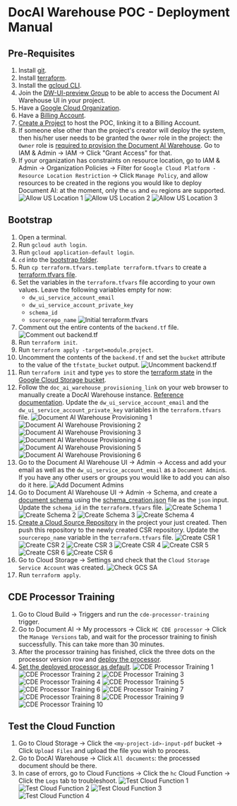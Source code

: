 # DocAI Warehouse POC - Deployment Manual

## Pre-Requisites

1. Install [git](https://git-scm.com/book/en/v2/Getting-Started-Installing-Git).
1. Install [terraform](https://developer.hashicorp.com/terraform/downloads).
1. Install the [gcloud CLI](https://cloud.google.com/sdk/docs/install).
1. Join the [DW-UI-preview Group](https://groups.google.com/g/dw-ui-preview) to be able to access the Document AI Warehouse UI in your project.
1. Have a [Google Cloud Organization](https://cloud.google.com/resource-manager/docs/creating-managing-organization).
1. Have a [Billing Account](https://cloud.google.com/billing/docs/how-to/manage-billing-account).
1. [Create a Project](https://cloud.google.com/resource-manager/docs/creating-managing-projects#creating_a_project) to host the POC, linking it to a Billing Account.
1. If someone else other than the project's creator will deploy the system, then his/her user needs to be granted the `Owner` role in the project: the `Owner` role is [required to provision the Document AI Warehouse](https://cloud.google.com/document-warehouse/docs/quickstart#provision-cloud-console). Go to IAM & Admin -> IAM -> Click "Grant Access" for that.
1. If your organization has constraints on resource location, go to IAM & Admin -> Organization Policies -> Filter for `Google Cloud Platform - Resource Location Restriction` -> Click `Manage Policy`, and allow resources to be created in the regions you would like to deploy Document AI: at the moment, only the `us` and `eu` regions are supported.
![Allow US Location 1](./images/org-policy-allow-us-1.png "Allow US Location 1")
![Allow US Location 2](./images/org-policy-allow-us-2.png "Allow US Location 2")
![Allow US Location 3](./images/org-policy-allow-us-3.png "Allow US Location 3")


## Bootstrap

1. Open a terminal.
1. Run `gcloud auth login`.
1. Run `gcloud application-default login`.
1. `cd` into the [bootstrap folder](../infra/deployment/terraform/bootstrap).
1. Run `cp terraform.tfvars.template terraform.tfvars` to create a [terraform.tfvars file](infra/deployment/terraform/bootstrap).
1. Set the variables in the `terraform.tfvars` file according to your own values. Leave the following variables empty for now:
    * `dw_ui_service_account_email`
    * `dw_ui_service_account_private_key`
    * `schema_id` 
    * `sourcerepo_name`
![Initial terraform.tfvars](./images/initial-terraform-tfvars.png "Initial terraform.tfvars")
1. Comment out the entire contents of the `backend.tf` file.
![Comment out backend.tf](./images/comment-out-backend-tf.png "Comment out backend.tf")
1. Run `terraform init`.
1. Run `terraform apply -target=module.project`.
1. Uncomment the contents of the `backend.tf` and set the `bucket` attribute to the value of the `tfstate_bucket` output.
![Uncomment backend.tf](./images/uncomment-backend-tf.png "Uncomment backend.tf")
1. Run `terraform init` and type `yes` to store the [terraform state](https://developer.hashicorp.com/terraform/language/state) in the [Google Cloud Storage bucket](https://developer.hashicorp.com/terraform/language/settings/backends/gcs).
1. Follow the `doc_ai_warehouse_provisioning_link` on your web browser to manually create a DocAI Warehouse instance. [Reference documentation](https://cloud.google.com/document-warehouse/docs/quickstart#provision-cloud-console). Update the `dw_ui_service_account_email` and the `dw_ui_service_account_private_key` variables in the `terraform.tfvars` file.
![Document AI Warehouse Provisioning 1](./images/document-ai-warehouse-provisioning-1.png "Document AI Warehouse Provisioning 1")
![Document AI Warehouse Provisioning 2](./images/document-ai-warehouse-provisioning-2.png "Document AI Warehouse Provisioning 2")
![Document AI Warehouse Provisioning 3](./images/document-ai-warehouse-provisioning-3.png "Document AI Warehouse Provisioning 3")
![Document AI Warehouse Provisioning 4](./images/document-ai-warehouse-provisioning-4.png "Document AI Warehouse Provisioning 4")
![Document AI Warehouse Provisioning 5](./images/document-ai-warehouse-provisioning-5.png "Document AI Warehouse Provisioning 5")
![Document AI Warehouse Provisioning 6](./images/document-ai-warehouse-provisioning-6.png "Document AI Warehouse Provisioning 6")
1. Go to the Document AI Warehouse UI -> Admin -> Access and add your email as well as the `dw_ui_service_account_email` as a `Document Admin`s. If you have any other users or groups you would like to add you can also do it here.
![Add Document Admins](./images/add-document-admins.png "Add Document Admins")
1. Go to Document AI Warehouse UI -> Admin -> Schema, and create a [document schema](https://cloud.google.com/document-warehouse/docs/manage-document-schemas) using the [schema_creation.json](./data/schema_creation.json) file as the `json` input. Update the `schema_id` in the `terraform.tfvars` file.
![Create Schema 1](./images/create-schema-1.png "Create Schema 1")
![Create Schema 2](./images/create-schema-2.png "Create Schema 2")
![Create Schema 3](./images/create-schema-3.png "Create Schema 3")
![Create Schema 4](./images/create-schema-4.png "Create Schema 4")
1. [Create a Cloud Source Repository](https://cloud.google.com/source-repositories/docs/creating-an-empty-repository#gcloud) in the project your just created. Then push this repository to the newly created CSR repository. Update the `sourcerepo_name` variable in the `terraform.tfvars` file.
![Create CSR 1](./images/create-csr-1.png "Create CSR 1")
![Create CSR 2](./images/create-csr-2.png "Create CSR 2")
![Create CSR 3](./images/create-csr-3.png "Create CSR 3")
![Create CSR 4](./images/create-csr-4.png "Create CSR 4")
![Create CSR 5](./images/create-csr-5.png "Create CSR 5")
![Create CSR 6](./images/create-csr-6.png "Create CSR 6")
![Create CSR 6](./images/create-csr-7.png "Create CSR 7")
1. Go to Cloud Storage -> Settings and check that the `Cloud Storage Service Account` was created.
![Check GCS SA](./images/check-gcs-sa.png "Create GCS SA")
1. Run `terraform apply`.

## CDE Processor Training

1. Go to Cloud Build -> Triggers and run the `cde-processor-training` trigger.
1. Go to Document AI -> My processors -> Click `HC CDE processor` -> Click the `Manage Versions` tab, and wait for the processor training to finish successfully. This can take more than 30 minutes.
1. After the processor training has finished, click the three dots on the processor version row and [deploy the processor](https://cloud.google.com/document-ai/docs/manage-processor-versions#deploy).
1. [Set the deployed processor as default](https://cloud.google.com/document-ai/docs/manage-processor-versions#change-default).
![CDE Processor Training 1](./images/cde-processor-training-1.png "CDE Processor Training 1")
![CDE Processor Training 2](./images/cde-processor-training-2.png "CDE Processor Training 2")
![CDE Processor Training 3](./images/cde-processor-training-3.png "CDE Processor Training 3")
![CDE Processor Training 4](./images/cde-processor-training-4.png "CDE Processor Training 4")
![CDE Processor Training 5](./images/cde-processor-training-5.png "CDE Processor Training 5")
![CDE Processor Training 6](./images/cde-processor-training-6.png "CDE Processor Training 6")
![CDE Processor Training 7](./images/cde-processor-training-7.png "CDE Processor Training 7")
![CDE Processor Training 8](./images/cde-processor-training-8.png "CDE Processor Training 8")
![CDE Processor Training 9](./images/cde-processor-training-9.png "CDE Processor Training 9")
![CDE Processor Training 10](./images/cde-processor-training-10.png "CDE Processor Training 10")

## Test the Cloud Function

1. Go to Cloud Storage -> Click the `<my-project-id>-input-pdf` bucket -> Click `Upload Files` and upload the file you wish to process.
1. Go to DocAI Warehouse -> Click `All documents`: the processed document should be there.
1. In case of errors, go to Cloud Functions -> Click the `hc` Cloud Function -> Click the `Logs` tab to troubleshoot.
![Test Cloud Function 1](./images/test-cloud-function-1.png "Test Cloud Function 1")
![Test Cloud Function 2](./images/test-cloud-function-2.png "Test Cloud Function 2")
![Test Cloud Function 3](./images/test-cloud-function-3.png "Test Cloud Function 3")
![Test Cloud Function 4](./images/test-cloud-function-4.png "Test Cloud Function 4")